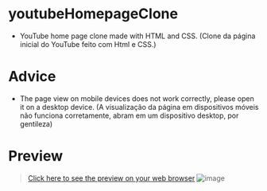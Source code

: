 # youtubeHomepageClone
* YouTube home page clone made with HTML and CSS. (Clone da página inicial do YouTube feito com Html e CSS.)

# Advice
* The page view on mobile devices does not work correctly, please open it on a desktop device. (A visualização da página em dispositivos móveis não funciona corretamente, abram em um dispositivo desktop, por gentileza)

# Preview
> [Click here to see the preview on your web browser](https://sampbrt.github.io/youtubeHomepageClone/)
> ![image](https://github.com/sampbrt/youtubeHomepageClone/assets/70921394/4f13249a-f9c7-4161-b881-581880f22371)
